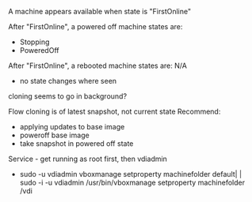 A machine appears available when state is "FirstOnline"

After "FirstOnline", a powered off machine states are:
- Stopping
- PoweredOff
 
After "FirstOnline", a rebooted machine states are: N/A
- no state changes where seen

cloning seems to go in background?



Flow
   cloning is of latest snapshot, not current state
   Recommend:
   - applying updates to base image
   - poweroff base image
   - take snapshot in powered off state


Service - get running as root first, then vdiadmin
   - sudo -u vdiadmin vboxmanage setproperty machinefolder default|<folder> |
    sudo -i -u vdiadmin /usr/bin/vboxmanage setproperty machinefolder /vdi




